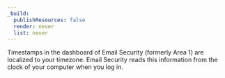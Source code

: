 ```yaml
---
_build:
  publishResources: false
  render: never
  list: never
---
```


Timestamps in the dashboard of Email Security (formerly Area 1) are localized to your timezone. Email Security reads this information from the clock of your computer when you log in.
